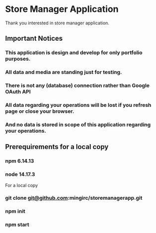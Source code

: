 # Store Manager Application
Thank you interested in store manager application.

## Important Notices

### This application is design and develop for only portfolio purposes.        
### All data and media are standing just for testing.           
### There is not any (database) connection rather than Google OAuth API
### All data regarding your operations will be lost if you refresh page or close your browser. 
### And no data is stored in scope of this application regarding your operations.


## Prerequirements for a local copy
### npm 6.14.13
### node 14.17.3


For a local copy

### git clone git@github.com:mingirc/storemanagerapp.git

### npm init

### npm start

